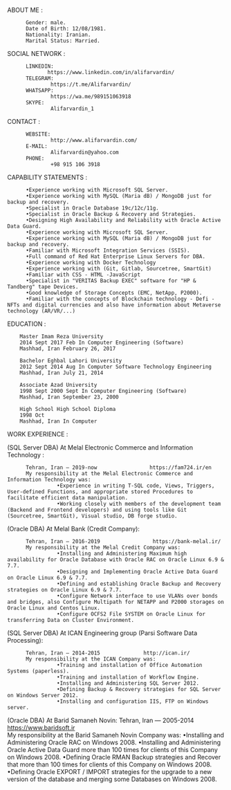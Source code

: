 ABOUT ME :

          Gender: male.
          Date of Birth: 12/08/1981.
          Nationality: Iranian.
          Marital Status: Married.

SOCIAL NETWORK :

          LINKEDIN:
                 https://www.linkedin.com/in/alifarvardin/
          TELEGRAM:
                  https://t.me/Alifarvardin/
          WHATSAPP:
                  https://wa.me/989151063918
          SKYPE:
                  Alifarvardin_1
                            
CONTACT :

          WEBSITE:
                  http://www.alifarvardin.com/
          E-MAIL:
                  Alifarvardin@yahoo.com
          PHONE:
                  +98 915 106 3918
                            

CAPABILITY STATEMENTS : 

          •Experience working with Microsoft SQL Server.
          •Experience working with MySQL (Maria dB) / MongoDB just for backup and recovery.
          •Specialist in Oracle Database 19c/12c/11g.
          •Specialist in Oracle Backup & Recovery and Strategies.
          •Designing High Availability and Reliability with Oracle Active Data Guard.
          •Experience working with Microsoft SQL Server.
          •Experience working with MySQL (Maria dB) / MongoDB just for backup and recovery.
          •Familiar with Microsoft Integration Services (SSIS).
          •Full command of Red Hat Enterprise Linux Servers for DBA.
          •Experience working with Docker Technology 
          •Experience working with (Git, Gitlab, Sourcetree, SmartGit)
          •Familiar with CSS - HTML -JavaScript
          •Specialist in "VERITAS Backup EXEC" software for "HP & Tandberg" tape Devices.
          •Good knowledge of Storage Concepts (EMC, NetApp, P2000).
          •Familiar with the concepts of Blockchain technology - Defi - NFTs and digital currencies and also have information about Metaverse technology (AR/VR/...)


EDUCATION : 

        Master Imam Reza University
        2014 Sept 2017 Feb In Computer Engineering (Software)
        Mashhad, Iran February 26, 2017

        Bachelor Eghbal Lahori University
        2012 Sept 2014 Aug In Computer Software Technology Engineering
        Mashhad, Iran July 21, 2014

        Associate Azad University
        1998 Sept 2000 Sept In Computer Engineering (Software)
        Mashhad, Iran September 23, 2000

        High School High School Diploma
        1998 Oct
        Mashhad, Iran In Computer


WORK EXPERIENCE :

(SQL Server DBA) At Melal Electronic Commerce and Information Technology  :

          Tehran, Iran — 2019-now                 https://fam724.ir/en
          My responsibility at the Melal Electronic Commerce and Information Technology was:
                    •Experience in writing T-SQL code, Views, Triggers, User-defined Functions, and appropriate stored Procedures to facilitate efficient data manipulation.
                    •Working closely with members of the development team (Backend and Frontend developers) and using tools like Git (Sourcetree, SmartGit), Visual studio, DB forge studio. 
                    
(Oracle DBA) At Melal Bank (Credit Company):

          Tehran, Iran — 2016-2019                 https://bank-melal.ir/
          My responsibility at the Melal Credit Company was:
                    •Installing and Administering Maximum high availability for Oracle Database with Oracle RAC on Oracle Linux 6.9 & 7.7.
                    •Designing and Implementing Oracle Active Data Guard on Oracle Linux 6.9 & 7.7.
                    •Defining and establishing Oracle Backup and Recovery strategies on Oracle Linux 6.9 & 7.7.
                    •Configure Network interface to use VLANs over bonds and bridges, also Configure Multipath for NETAPP and P2000 storages on Oracle Linux and Centos Linux.
                    •Configure OCFS2 File SYSTEM on Oracle Linux for transferring Data on Cluster Environment.

(SQL Server DBA) At ICAN Engineering group (Parsi Software Data Processing):

          Tehran, Iran — 2014-2015              http://ican.ir/
          My responsibility at the ICAN Company was:                                                                                           
                    •Training and installation of Office Automation Systems (paperless).
                    •Training and installation of Workflow Engine.
                    •Installing and Administering SQL Server 2012.
                    •Defining Backup & Recovery strategies for SQL Server on Windows Server 2012.
                    •Installing and configuration IIS, FTP on Windows server.

(Oracle DBA) At Barid Samaneh Novin:
          Tehran, Iran — 2005-2014                    https://www.baridsoft.ir                               
          My responsibility at the Barid Samaneh Novin Company was:
                    •Installing and Administering Oracle RAC on Windows 2008.
                    •Installing and Administering Oracle Active Data Guard more than 100 times for clients of this Company on Windows 2008.
                    •Defining Oracle RMAN Backup strategies and Recover that more than 100 times for clients of this Company on Windows 2008.
                    •Defining Oracle EXPORT / IMPORT strategies for the upgrade to a new version of the database and merging some Databases on Windows 2008. 

